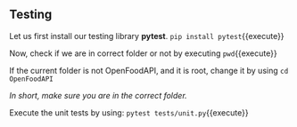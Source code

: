 ## Testing

Let us first install our testing library **pytest**.
`pip install pytest`{{execute}}

Now, check if we are in correct folder or not by executing `pwd`{{execute}}

If the current folder is not OpenFoodAPI, and it is root, change it by using `cd OpenFoodAPI`

*In short, make sure you are in the correct folder.*

Execute the unit tests by using:
`pytest tests/unit.py`{{execute}}
